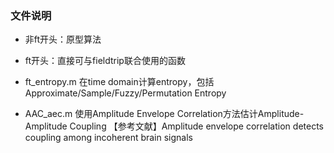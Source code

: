 
### 文件说明
- 非ft开头：原型算法
- ft开头：直接可与fieldtrip联合使用的函数

- ft_entropy.m
  在time domain计算entropy，包括Approximate/Sample/Fuzzy/Permutation Entropy
- AAC_aec.m
  使用Amplitude Envelope Correlation方法估计Amplitude-Amplitude Coupling
  【参考文献】Amplitude envelope correlation detects coupling among incoherent brain signals
